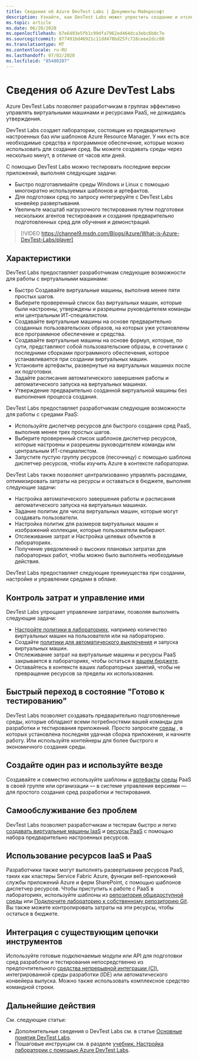 ```yaml
---
title: Сведения об Azure DevTest Labs | Документы Майкрософт
description: Узнайте, как DevTest Labs может упростить создание и отслеживание виртуальных машин Azure, а также управление ими.
ms.topic: article
ms.date: 06/20/2020
ms.openlocfilehash: b7e6493e5fb1c99dfa7962ed464dca3ebc6b0c7e
ms.sourcegitcommit: 877491bd46921c11dd478bd25fc718ceee2dcc08
ms.translationtype: MT
ms.contentlocale: ru-RU
ms.lasthandoff: 07/02/2020
ms.locfileid: "85480207"
---
```

# <a name="about-azure-devtest-labs"></a>Сведения об Azure DevTest Labs
Azure DevTest Labs позволяет разработчикам в группах эффективно управлять виртуальными машинами и ресурсами PaaS, не дожидаясь утверждения.

DevTest Labs создает лаборатории, состоящие из предварительно настроенных баз или шаблонов Azure Resource Manager. У них есть все необходимые средства и программное обеспечение, которые можно использовать для создания сред. Вы можете создавать среды через несколько минут, в отличие от часов или дней.

С помощью DevTest Labs можно тестировать последние версии приложений, выполняя следующие задачи:

- Быстро подготавливайте среды Windows и Linux с помощью многократно используемых шаблонов и артефактов.
- Для подготовки сред по запросу интегрируйте с DevTest Labs конвейер развертывания.
- Увеличьте масштаб нагрузочного тестирования путем подготовки нескольких агентов тестирования и создания предварительно подготовленных сред для обучения и демонстраций.

> [!VIDEO https://channel9.msdn.com/Blogs/Azure/What-is-Azure-DevTest-Labs/player]

## <a name="capabilities"></a>Характеристики
DevTest Labs предоставляет разработчикам следующие возможности для работы с виртуальными машинами:

- Быстро Создавайте виртуальные машины, выполнив менее пяти простых шагов.
- Выберите проверенный список баз виртуальных машин, которые были настроены, утверждены и разрешены руководителем команды или центральным ИТ-специалистом.
- Создавайте виртуальные машины на основе предварительно созданных пользовательских образов, на которых уже установлены все программное обеспечение и средства. 
- Создавайте виртуальные машины на основе формул, которые, по сути, представляют собой пользовательские образы, в сочетании с последними сборками программного обеспечения, которое устанавливается при создании виртуальных машин. 
- Установите артефакты, развернутые на виртуальных машинах после их подготовки.
- Задайте расписания автоматического завершения работы и автоматического запуска на виртуальных машинах.
- Утверждение предварительно созданной виртуальной машины без выполнения процесса создания.

DevTest Labs предоставляет разработчикам следующие возможности для работы с средами PaaS:

- Используйте диспетчер ресурсов для быстрого создания сред PaaS, выполнив менее трех простых шагов.
- Выберите проверенный список шаблонов диспетчер ресурсов, которые настроены и разрешены руководителем команды или центральным ИТ-специалистом.
- Запустите пустую группу ресурсов (песочницу) с помощью шаблона диспетчер ресурсов, чтобы изучить Azure в контексте лаборатории.

DevTest Labs также позволяет централизованно управлять расходами, оптимизировать затраты на ресурсы и оставаться в бюджете, выполняя следующие задачи:  

- Настройка автоматического завершения работы и расписания автоматического запуска на виртуальных машинах.
- Задание политик для числа виртуальных машин, которые могут создавать пользователи.
- Настройка политик для размеров виртуальных машин и изображений коллекции, которые пользователи выбирают.
- Отслеживание затрат и Настройка целевых объектов в лабораториях.
- Получение уведомлений о высоких плановых затратах для лабораторных работ, чтобы можно было выполнять необходимые действия.

DevTest Labs предоставляет следующие преимущества при создании, настройке и управлении средами в облаке.

## <a name="cost-control-and-governance"></a>Контроль затрат и управление ими
DevTest Labs упрощает управление затратами, позволяя выполнять следующие задачи:

- [Настройте политики в лабораториях](devtest-lab-set-lab-policy.md), например количество виртуальных машин на пользователя или на лабораторию. 
- Создайте [политики для автоматического выключения](devtest-lab-set-lab-policy.md) и запуска виртуальных машин.
- Отслеживание затрат на виртуальные машины и ресурсы PaaS закрывается в лабораториях, чтобы остаться в [вашем бюджете](devtest-lab-configure-cost-management.md).
- Оставайтесь в контексте ваших лабораторных занятий, чтобы не превращение ресурсов за пределы их использования.

## <a name="quickly-get-to-ready-to-test"></a>Быстрый переход в состояние "Готово к тестированию"
DevTest Labs позволяет создавать предварительно подготовленные среды, которые обладают всеми потребностями вашей команды для разработки и тестирования приложений. Просто запросите [среды](devtest-lab-add-claimable-vm.md) , в которых установлена последняя удачная сборка приложения, и начните работу. Или используйте контейнеры для более быстрого и экономичного создания среды.

## <a name="create-once-use-everywhere"></a>Создайте один раз и используйте везде
Создавайте и совместно используйте шаблоны и [артефакты](add-artifact-repository.md) [среды](devtest-lab-create-environment-from-arm.md) PaaS в своей группе или организации — в системе управления версиями — для простого создания сред разработки и тестирования.

## <a name="worry-free-self-service"></a>Самообслуживание без проблем
DevTest Labs позволяет разработчикам и тестерам быстро и легко [создавать виртуальные машины IaaS](devtest-lab-add-vm.md) и [ресурсы PaaS](devtest-lab-create-environment-from-arm.md) с помощью набора предварительно настроенных ресурсов.

## <a name="use-iaas-and-paas-resources"></a>Использование ресурсов IaaS и PaaS 
Разработчики также могут выполнять развертывание ресурсов PaaS, таких как кластеры Service Fabric Azure, функции веб-приложений службы приложений Azure и ферм SharePoint, с помощью шаблонов диспетчер ресурсов. Чтобы приступить к работе с PaaS в лабораториях, используйте шаблоны из [репозитория общедоступной среды](devtest-lab-configure-use-public-environments.md) или [Подключите лабораторию к собственному репозиторию Git](devtest-lab-create-environment-from-arm.md#configure-your-own-template-repositories). Вы также можете контролировать затраты на эти ресурсы, чтобы остаться в бюджете.

## <a name="integrate-with-your-existing-toolchain"></a>Интеграция с существующим цепочки инструментов
Используйте готовые подключаемые модули или API для подготовки сред разработки и тестирования непосредственно из предпочтительного [средства непрерывной интеграции (CI)](devtest-lab-integrate-ci-cd.md), интегрированной среды разработки (IDE) или автоматического конвейера выпуска. Можно также использовать комплексное средство командной строки.

## <a name="next-steps"></a>Дальнейшие действия
См. следующие статьи:

- Дополнительные сведения о DevTest Labs см. в статье [Основные понятия DevTest Labs](devtest-lab-concepts.md).
- Пошаговые инструкции см. в разделе [учебник. Настройка лаборатории с помощью Azure DevTest Labs](tutorial-create-custom-lab.md).